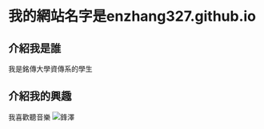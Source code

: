 # 我的網站名字是enzhang327.github.io

## 介紹我是誰
我是銘傳大學資傳系的學生

## 介紹我的興趣
我喜歡聽音樂
![鋒澤](https://s3-ap-northeast-1.amazonaws.com/tw.com.carture/images/800/159747266922.jpg)
